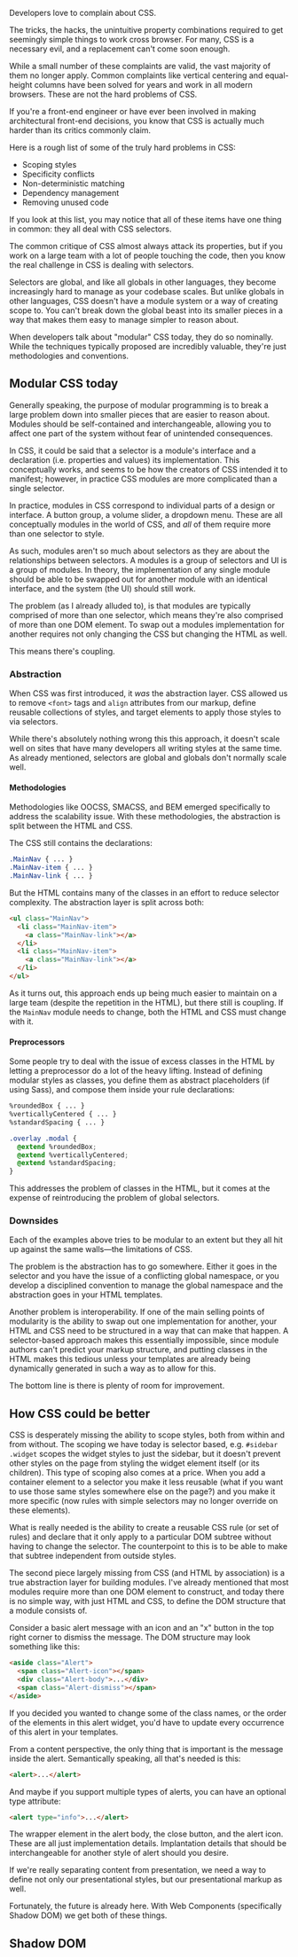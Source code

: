 <!--
{
  "layout": "article",
  "title": "Web Components and the Future of Modular CSS",
  "date": "2014-10-31T22:01:36-07:00",
  "draft": true,
  "tags": [
    "CSS",
    "HTML",
    "JavaScript"
  ]
}
-->

<!--
I. Problems with CSS
  A. It's not the properties
    1. vertical centering
    2. equal height columns
    3. browser inconsistencies
    3. tricks, hack, unintuitive property combinations, etc.
  B. It's the selectors
    1. Scoping styles
    2. Specificity conflicts
    3. Non-deterministic matching
    4. Dependency management
    5. Removing unused code
  C. All of these problem stem from the lack of a real "module" system in CSS
II. Modular CSS today
  A. BEM, SMACSS, OOCSS (and a million new ones the creep up almost daily)
    1. Principles
      a. single classes (consistent specificity)
      b. decouple layout from theme (structure from skin)
      c. decouple content form container
  B. Abstraction layer
    1. Selectors
      a. code reuse through comma-separated selectors
      b. #sidebar, #footer, .item, .callout { ... }
    2. HTML + CSS
      a. CSS defines small, modular class-based rules
      b. The HTML templates contain many, many classes
    3. Preprocessor + Selectors
      a. A preprocessor defines modular styles via @mixin or @extend
      b. Those modular styles are assigned to complex selectors
      c. The HTML remains free of most
  C. Downsides
    1. All of these strategies work to varying degrees, but at the end of the day they are brittle because the selectors are still global.
    2. These systems are not interoperable as the conventions typically only work when *all* the code is following the convention.
      a. Conventions are great for your own code, but they typically fall apart if you're using any third party code.
      b. Conformance

III. How could CSS be better?
  A. Style scoping
  B. Abstracting implementation details
III. Real CSS Modules
  A. Shadow DOM
    1. Two-way style boundary
    2. The abstraction lives in a style tag inside the shadow root
  B. Context
    1. Selector context is hard to manage and comes with specificity problems, element context is more reusable, easier to reason about, easier to establish intent, and makes dependencies are clearer
IV. Examples
  A. Classes vs Components
    1. Inheritance
    2. Composition
  B. Building a complex component from simple components.
  C. Building a layout from layout primitives.
V. Conclusion
-->

Developers love to complain about CSS.

The tricks, the hacks, the unintuitive property combinations required to get seemingly simple things to work cross browser. For many, CSS is a necessary evil, and a replacement can't come soon enough.

While a small number of these complaints are valid, the vast majority of them no longer apply. Common complaints like vertical centering and equal-height columns have been solved for years and work in all modern browsers. These are not the hard problems of CSS.

If you're a front-end engineer or have ever been involved in making architectural front-end decisions, you know that CSS is actually much harder than its critics commonly claim.

Here is a rough list of some of the truly hard problems in CSS:

- Scoping styles
- Specificity conflicts
- Non-deterministic matching
- Dependency management
- Removing unused code

If you look at this list, you may notice that all of these items have one thing in common: they all deal with CSS selectors.

The common critique of CSS almost always attack its properties, but if you work on a large team with a lot of people touching the code, then you know the real challenge in CSS is dealing with selectors.

Selectors are global, and like all globals in other languages, they become increasingly hard to manage as your codebase scales. But unlike globals in other languages, CSS doesn't have a module system or a way of creating scope to. You can't break down the global beast into its smaller pieces in a way that makes them easy to manage simpler to reason about.

When developers talk about "modular" CSS today, they do so nominally. While the techniques typically proposed are incredibly valuable, they're just methodologies and conventions.

## Modular CSS today

Generally speaking, the purpose of modular programming is to break a large problem down into smaller pieces that are easier to reason about. Modules should be self-contained and interchangeable, allowing you to affect one part of the system without fear of unintended consequences.

In CSS, it could be said that a selector is a module's interface and a declaration (i.e. properties and values) its implementation. This conceptually works, and seems to be how the creators of CSS intended it to manifest; however, in practice CSS modules are more complicated than a single selector.

In practice, modules in CSS correspond to individual parts of a design or interface. A button group, a volume slider, a dropdown menu. These are all conceptually modules in the world of CSS, and *all* of them require more than one selector to style.

As such, modules aren't so much about selectors as they are about the relationships between selectors. A modules is a group of selectors and UI is a group of modules. In theory, the implementation of any single module should be able to be swapped out for another module with an identical interface, and the system (the UI) should still work.

The problem (as I already alluded to), is that modules are typically comprised of more than one selector, which means they're also comprised of more than one DOM element. To swap out a modules implementation for another requires not only changing the CSS but changing the HTML as well.

This means there's coupling.

### Abstraction

When CSS was first introduced, it *was* the abstraction layer. CSS allowed us to remove `<font>` tags and `align` attributes from our markup, define reusable collections of styles, and target elements to apply those styles to via selectors.

While there's absolutely nothing wrong this this approach, it doesn't scale well on sites that have many developers all writing styles at the same time. As already mentioned, selectors are global and globals don't normally scale well.

#### Methodologies

Methodologies like OOCSS, SMACSS, and BEM emerged specifically to address the scalability issue. With these methodologies, the abstraction is split between the HTML and CSS.

The CSS still contains the declarations:

```css
.MainNav { ... }
.MainNav-item { ... }
.MainNav-link { ... }
```

But the HTML contains many of the classes in an effort to reduce selector complexity. The abstraction layer is split across both:

```html
<ul class="MainNav">
  <li class="MainNav-item">
    <a class="MainNav-link"></a>
  </li>
  <li class="MainNav-item">
    <a class="MainNav-link"></a>
  </li>
</ul>
```

As it turns out, this approach ends up being much easier to maintain on a large team (despite the repetition in the HTML), but there still is coupling. If the `MainNav` module needs to change, both the HTML and CSS must change with it.

#### Preprocessors

Some people try to deal with the issue of excess classes in the HTML by letting a preprocessor do a lot of the heavy lifting. Instead of defining modular styles as classes, you define them as abstract placeholders (if using Sass), and compose them inside your rule declarations:

```css
%roundedBox { ... }
%verticallyCentered { ... }
%standardSpacing { ... }

.overlay .modal {
  @extend %roundedBox;
  @extend %verticallyCentered;
  @extend %standardSpacing;
}
```

This addresses the problem of classes in the HTML, but it comes at the expense of reintroducing the problem of global selectors.

### Downsides

Each of the examples above tries to be modular to an extent but they all hit up against the same walls&mdash;the limitations of CSS.

The problem is the abstraction has to go somewhere. Either it goes in the selector and you have the issue of a conflicting global namespace, or you develop a disciplined convention to manage the global namespace and the abstraction goes in your HTML templates.

Another problem is interoperability. If one of the main selling points of modularity is the ability to swap out one implementation for another, your HTML and CSS need to be structured in a way that can make that happen. A selector-based approach makes this essentially impossible, since module authors can't predict your markup structure, and putting classes in the HTML makes this tedious unless your templates are already being dynamically generated in such a way as to allow for this.

The bottom line is there is plenty of room for improvement.

## How CSS could be better

CSS is desperately missing the ability to scope styles, both from within and from without. The scoping we have today is selector based, e.g. `#sidebar .widget` scopes the widget styles to just the sidebar, but it doesn't prevent other styles on the page from styling the widget element itself (or its children). This type of scoping also comes at a price. When you add a container element to a selector you make it less reusable (what if you want to use those same styles somewhere else on the page?) and you make it more specific (now rules with simple selectors may no longer override on these elements).

What is really needed is the ability to create a reusable CSS rule (or set of rules) and declare that it only apply to a particular DOM subtree without having to change the selector. The counterpoint to this is to be able to make that subtree independent from outside styles.

The second piece largely missing from CSS (and HTML by association) is a true abstraction layer for building modules. I've already mentioned that most modules require more than one DOM element to construct, and today there is no simple way, with just HTML and CSS, to define the DOM structure that a module consists of.

Consider a basic alert message with an icon and an "x" button in the top right corner to dismiss the message. The DOM structure may look something like this:

```html
<aside class="Alert">
  <span class="Alert-icon"></span>
  <div class="Alert-body">...</div>
  <span class="Alert-dismiss"></span>
</aside>
```

If you decided you wanted to change some of the class names, or the order of the elements in this alert widget, you'd have to update every occurrence of this alert in your templates.

From a content perspective, the only thing that is important is the message inside the alert. Semantically speaking, all that's needed is this:

```html
<alert>...</alert>
```

And maybe if you support multiple types of alerts, you can have an optional type attribute:

```html
<alert type="info">...</alert>
```

The wrapper element in the alert body, the close button, and the alert icon. These are all just implementation details. Implantation details that should be interchangeable for another style of alert should you desire.

If we're really separating content from presentation, we need a way to define not only our presentational styles, but our presentational markup as well.

Fortunately, the future is already here. With Web Components (specifically Shadow DOM) we get both of these things.

## Shadow DOM













<!--

***


I think the modular/object-oriented CSS movement has been one of the best things to come to front-end architecture in recent history. When building web applications, it's unfortunate that code, which has almost nothing to do with how an application functions, is so often the bottleneck in building new features.

This should not be the case, nor do I think it's an overstatement. In almost every company I've ever worked at, I can distinctly remember a situation where we wanted to change or improve something, but we didn't for fear that *any* change to the CSS would have potentially disastrous, unforeseen consequences.

Our selectors were paralyzing us.

### Methodologies

There is certainly no shortage of modular CSS methodologies to choose from today. The classics are BEM, SMACSS, and OOCSS, but it feels like a new one comes out every week. To simplify things, I'm going to lump them all into a single category, and my example are going to use BEM (specifically the SUIT flavor) because it's the most prescriptive.

Ultimately, all modular CSS methodologies have the same fundamental goals in common:

- **Prefer single class selectors:** single classes keep specificity low, consistent, and they will never match an element in the HTML that you haven't explicitly ask it to.
- **Avoid contextual styling:** do not style components based on where appear in the DOM. Doing so is inherently less reusable and makes usage of these components unpredictable.
- **Decouple layout from theme:** the way a component looks and the way it appears relative to the elements around it are two separate concerns. When you combine those concerns (e.g. adding margin or positioning properties to components) you make them less reusable.



### Downsides

The


1. All of these strategies work to varying degrees, but at the end of the day they are brittle because the selectors are still global.
2. These systems are not interoperable as the conventions typically only work when *all* the code is following the convention.




For about as long as people have been writing CSS, people have been writing CSS the same way. Our tools change, methodologies go in an out of fashion, but at the end of the day, most of us serve one CSS file that styles our entire site.

This isn't a critique of our current best-practices, it simply the reality. When we say we write modular CSS we mean that nominally. All CSS rules are global and every rule has the potential to conflict with every other rule. This is just the way it is.

People who are new to CSS often complain that things which should be simple are unnecessarily complex, unintuitive, or hacky. Why do I have to use `border-color: transparent` to make a triangle? Why doesn't `vertical-align: center` ever work when I want it to? Why are the position keywords `static`, `absolute`, and `fixed` all sound like they do the same thing?

Sure these are annoyances, and yes being skilled at CSS does require an encyclopedic knowledge of hacks and tricks, but these things are not the truly hard problems of CSS. These are not the problems that make it nearly impossible to redesign without starting over or prevent the development of new features for fear of the consequences of changing *anything*!

The longer I work in this industry, the more I'm convinced that there are really just two hard problems in CSS:

1. Getting your rules to match the elements you want without them accidentally matching the elements you don't.
2. Solving the first problem without writing too much code.

While this might seem like an oversimplification, I believe it's true. Every truly hard problem I've ever faced in CSS has involved fighting with an existing stylesheet. Far too often this is my dilemma:

* I can't write the rules I want because the existing rules trump them.
* I can't change the existing rules because refactoring would take too long.
* My hand is forced, and I end up writing rules I know are bad.
* Now the problem is worse than when I started.

The situation exists because developers routinely come up with bad solutions to hard problem #2. They think they're being clever, but they're really just digging a whole they'll eventually fall into.

Developers like to notice patterns, and they've been taught not to repeat themselves. So when a developer looks at a site and notices that every time an `<h3>` is followed by `<ul>` in the sidebar, there's a `20px` gap, what do you expect him to do? Most people who encounter this scenario write some form of the following rule:

```css
#sidebar h3 + ul {
  margin-top: 20px;
}
```

This rule isn't necessarily bad. The probably with it is it has the *potential* to be bad. It's going to do exactly what you want it to, but, in the future, it may also do a bunch of stuff you don't want it to do.

Therein lies the problem with most people's CSS. It solves the present problem with little consideration for the future.

## Modular CSS

Modular CSS methodologies ([BEM](http://bem.info/method/), [SMACSS](http://smacss.com/), [OOCSS](https://github.com/stubbornella/oocss/wiki)) have been, in my opinion, one of the things to happen to CSS. While all of these methodologies take a slightly different approach, they all, at their core, do a fantstic job at solved CSS's first hard problem. They codify how to write CSS that styles the elements you want without accidentally affecting the elements you don't.


One of my favorite [Twitter exchanges](https://twitter.com/rstacruz/status/272765333977325568) on the subject of methodologies:

> [@simurai](https://twitter.com/simurai): "I think the problem with the 'never use IDs' debate is that both sides come from two different perspectives. Small site vs large site."
> <br>[@rstacruz](https://twitter.com/rstacruz): "@simurai Where is this debate being held?"
> <br>[@divya](https://twitter.com/divya): "@rstacruz on small sites.""

## Code Reuse

### Inheritence

```
var root = this.createShadowRoot();
var

-->


